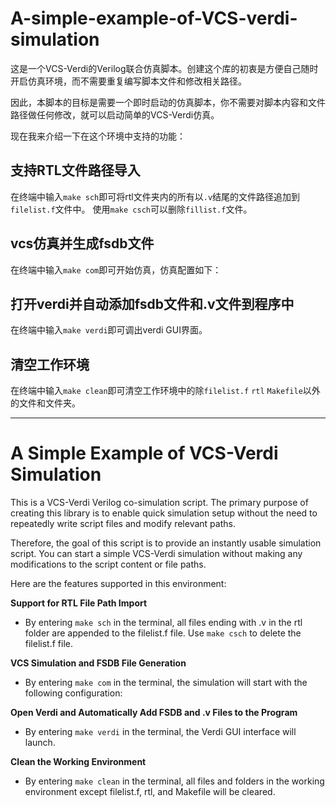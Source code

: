 # A-simple-example-of-VCS-verdi-simulation

这是一个VCS-Verdi的Verilog联合仿真脚本。创建这个库的初衷是方便自己随时开启仿真环境，而不需要重复编写脚本文件和修改相关路径。

因此，本脚本的目标是需要一个即时启动的仿真脚本，你不需要对脚本内容和文件路径做任何修改，就可以启动简单的VCS-Verdi仿真。

现在我来介绍一下在这个环境中支持的功能：
## 支持RTL文件路径导入
在终端中输入`make sch`即可将rtl文件夹内的所有以`.v`结尾的文件路径追加到`filelist.f`文件中。
使用`make csch`可以删除`fillist.f`文件。

## vcs仿真并生成fsdb文件
在终端中输入`make com`即可开始仿真，仿真配置如下：

## 打开verdi并自动添加fsdb文件和.v文件到程序中
在终端中输入`make verdi`即可调出verdi GUI界面。

## 清空工作环境
在终端中输入`make clean`即可清空工作环境中的除`filelist.f` `rtl` `Makefile`以外的文件和文件夹。

---

# A Simple Example of VCS-Verdi Simulation

This is a VCS-Verdi Verilog co-simulation script. The primary purpose of creating this library is to enable quick simulation setup without the need to repeatedly write script files and modify relevant paths.

Therefore, the goal of this script is to provide an instantly usable simulation script. You can start a simple VCS-Verdi simulation without making any modifications to the script content or file paths.

Here are the features supported in this environment:

**Support for RTL File Path Import**
- By entering `make sch` in the terminal, all files ending with .v in the rtl folder are appended to the filelist.f file. Use `make csch` to delete the filelist.f file.

**VCS Simulation and FSDB File Generation**
- By entering `make com` in the terminal, the simulation will start with the following configuration:

**Open Verdi and Automatically Add FSDB and .v Files to the Program**
- By entering `make verdi` in the terminal, the Verdi GUI interface will launch.

**Clean the Working Environment**
- By entering `make clean` in the terminal, all files and folders in the working environment except filelist.f, rtl, and Makefile will be cleared.
